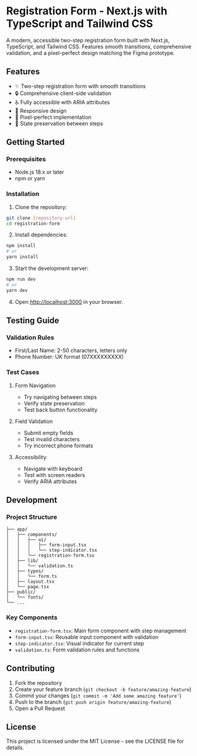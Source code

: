 # Registration Form - Next.js with TypeScript and Tailwind CSS

A modern, accessible two-step registration form built with Next.js, TypeScript, and Tailwind CSS. Features smooth transitions, comprehensive validation, and a pixel-perfect design matching the Figma prototype.

## Features

- ✨ Two-step registration form with smooth transitions
- 🔒 Comprehensive client-side validation
- ♿ Fully accessible with ARIA attributes
- 📱 Responsive design
- 🎨 Pixel-perfect implementation
- 🔄 State preservation between steps

## Getting Started

### Prerequisites

- Node.js 18.x or later
- npm or yarn

### Installation

1. Clone the repository:
```bash
git clone [repository-url]
cd registration-form
```

2. Install dependencies:
```bash
npm install
# or
yarn install
```

3. Start the development server:
```bash
npm run dev
# or
yarn dev
```

4. Open [http://localhost:3000](http://localhost:3000) in your browser.

## Testing Guide

### Validation Rules
- First/Last Name: 2-50 characters, letters only
- Phone Number: UK format (07XXXXXXXXX)

### Test Cases
1. Form Navigation
   - Try navigating between steps
   - Verify state preservation
   - Test back button functionality

2. Field Validation
   - Submit empty fields
   - Test invalid characters
   - Try incorrect phone formats

3. Accessibility
   - Navigate with keyboard
   - Test with screen readers
   - Verify ARIA attributes

## Development

### Project Structure
```
├── app/
│   ├── components/
│   │   ├── ui/
│   │   │   ├── form-input.tsx
│   │   │   └── step-indicator.tsx
│   │   └── registration-form.tsx
│   ├── lib/
│   │   └── validation.ts
│   ├── types/
│   │   └── form.ts
│   ├── layout.tsx
│   └── page.tsx
├── public/
│   └── fonts/
└── ...
```

### Key Components

- `registration-form.tsx`: Main form component with step management
- `form-input.tsx`: Reusable input component with validation
- `step-indicator.tsx`: Visual indicator for current step
- `validation.ts`: Form validation rules and functions

## Contributing

1. Fork the repository
2. Create your feature branch (`git checkout -b feature/amazing-feature`)
3. Commit your changes (`git commit -m 'Add some amazing feature'`)
4. Push to the branch (`git push origin feature/amazing-feature`)
5. Open a Pull Request

## License

This project is licensed under the MIT License - see the LICENSE file for details.
